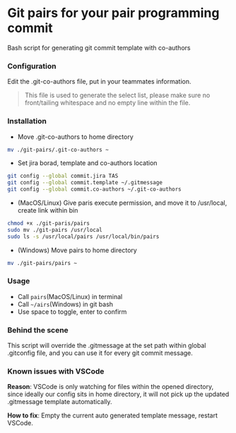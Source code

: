 # Git pairs for your pair programming commit

Bash script for generating git commit template with co-authors

### Configuration

Edit the .git-co-authors file, put in your teammates information.

> This file is used to generate the select list, please make sure no front/tailing whitespace and no empty line within the file.

### Installation

- Move .git-co-authors to home directory

```sh
mv ./git-pairs/.git-co-authors ~
```

- Set jira borad, template and co-authors location

```sh
git config --global commit.jira TAS
git config --global commit.template ~/.gitmessage
git config --global commit.co-authors ~/.git-co-authors
```

- (MacOS/Linux) Give paris execute permission, and move it to /usr/local, create link within bin

```sh
chmod +x ./git-paris/pairs
sudo mv ./git-pairs /usr/local
sudo ls -s /usr/local/pairs /usr/local/bin/pairs
```

- (Windows) Move pairs to home directory
```sh
mv ./git-pairs/pairs ~
```

### Usage

- Call `pairs`(MacOS/Linux) in terminal 
- Call `~/airs`(Windows) in git bash
- Use space to toggle, enter to confirm

### Behind the scene

This script will override the .gitmessage at the set path within global .gitconfig file, and you can use it for every git commit message.

### Known issues with VSCode

<b>Reason</b>: VSCode is only watching for files within the opened directory, since ideally our config sits in home directory, it will not pick up the updated .gitmessage template automatically.

<b>How to fix</b>: Empty the current auto generated template message, restart VSCode.

